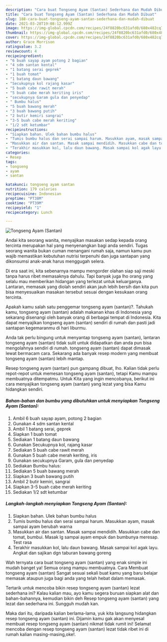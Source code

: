 ```yaml
---
description: "Cara buat Tongseng Ayam (Santan) Sederhana dan Mudah Dibuat"
title: "Cara buat Tongseng Ayam (Santan) Sederhana dan Mudah Dibuat"
slug: 188-cara-buat-tongseng-ayam-santan-sederhana-dan-mudah-dibuat
date: 2021-03-28T19:08:12.999Z
image: https://img-global.cpcdn.com/recipes/24f8820bc631afd0/680x482cq70/tongseng-ayam-santan-foto-resep-utama.jpg
thumbnail: https://img-global.cpcdn.com/recipes/24f8820bc631afd0/680x482cq70/tongseng-ayam-santan-foto-resep-utama.jpg
cover: https://img-global.cpcdn.com/recipes/24f8820bc631afd0/680x482cq70/tongseng-ayam-santan-foto-resep-utama.jpg
author: Grace Morrison
ratingvalue: 3.2
reviewcount: 4
recipeingredient:
- "6 buah sayap ayam potong 2 bagian"
- "4 sdm santan kental"
- "1 batang serai geprek"
- "1 buah tomat"
- "1 batang daun bawang"
- "Secukupnya kol rajang kasar"
- "5 buah cabe rawit merah"
- "5 buah cabe merah keriting iris"
- "secukupnya Garam gula dan penyedap"
- " Bumbu halus"
- "5 buah bawang merah"
- "3 buah bawang putih"
- "2 butir kemiri sangrai"
- "3-5 buah cabe merah keriting"
- "1/2 sdt ketumbar"
recipeinstructions:
- "Siapkan bahan. Ulek bahan bumbu halus"
- "Tumis bumbu halus dan serai sampai harum. Masukkan ayam, masak sampai ayam berubah warna"
- "Masukkan air dan santan. Masak sampai mendidih. Masukkan cabe dan tomat, bumbui. Masak lg sampai ayam empuk dan bumbunya meresap. Test rasa"
- "Terakhir masukkan kol, lalu daun bawang. Masak sampai kol agak layu. Angkat dan sajikan dgn taburan bawang goreng"
categories:
- Resep
tags:
- tongseng
- ayam
- santan

katakunci: tongseng ayam santan 
nutrition: 179 calories
recipecuisine: Indonesian
preptime: "PT38M"
cooktime: "PT39M"
recipeyield: "1"
recipecategory: Lunch

---
```



![Tongseng Ayam (Santan)](https://img-global.cpcdn.com/recipes/24f8820bc631afd0/680x482cq70/tongseng-ayam-santan-foto-resep-utama.jpg)

Andai kita seorang wanita, menyajikan masakan sedap kepada orang tercinta merupakan hal yang menyenangkan bagi anda sendiri. Tugas seorang  wanita bukan cuman menangani rumah saja, namun kamu pun wajib memastikan kebutuhan nutrisi terpenuhi dan juga santapan yang dikonsumsi anak-anak harus menggugah selera.

Di era  saat ini, kita sebenarnya mampu mengorder olahan siap saji meski tanpa harus ribet memasaknya dahulu. Tapi banyak juga lho orang yang selalu mau memberikan hidangan yang terlezat untuk keluarganya. Lantaran, memasak yang diolah sendiri akan jauh lebih bersih dan kita pun bisa menyesuaikan masakan tersebut sesuai dengan kesukaan orang tercinta. 



Apakah kamu salah satu penggemar tongseng ayam (santan)?. Tahukah kamu, tongseng ayam (santan) adalah makanan khas di Indonesia yang sekarang disenangi oleh banyak orang di berbagai tempat di Indonesia. Kita dapat menyajikan tongseng ayam (santan) sendiri di rumah dan pasti jadi santapan kegemaranmu di hari liburmu.

Anda tak perlu bingung untuk menyantap tongseng ayam (santan), lantaran tongseng ayam (santan) tidak sulit untuk didapatkan dan anda pun bisa mengolahnya sendiri di rumah. tongseng ayam (santan) dapat dimasak lewat bermacam cara. Sekarang ada banyak resep modern yang membuat tongseng ayam (santan) lebih mantap.

Resep tongseng ayam (santan) pun gampang dibuat, lho. Kalian tidak perlu repot-repot untuk memesan tongseng ayam (santan), tetapi Kamu mampu membuatnya ditempatmu. Untuk Kita yang ingin mencobanya, berikut ini cara menyajikan tongseng ayam (santan) yang lezat yang bisa Kamu hidangkan sendiri.

<!--inarticleads1-->

##### Bahan-bahan dan bumbu yang dibutuhkan untuk menyiapkan Tongseng Ayam (Santan):

1. Ambil 6 buah sayap ayam, potong 2 bagian
1. Gunakan 4 sdm santan kental
1. Ambil 1 batang serai, geprek
1. Siapkan 1 buah tomat
1. Sediakan 1 batang daun bawang
1. Gunakan Secukupnya kol, rajang kasar
1. Sediakan 5 buah cabe rawit merah
1. Gunakan 5 buah cabe merah keriting, iris
1. Gunakan secukupnya Garam, gula dan penyedap
1. Sediakan  Bumbu halus:
1. Sediakan 5 buah bawang merah
1. Siapkan 3 buah bawang putih
1. Ambil 2 butir kemiri, sangrai
1. Siapkan 3-5 buah cabe merah keriting
1. Sediakan 1/2 sdt ketumbar




<!--inarticleads2-->

##### Langkah-langkah menyiapkan Tongseng Ayam (Santan):

1. Siapkan bahan. Ulek bahan bumbu halus
1. Tumis bumbu halus dan serai sampai harum. Masukkan ayam, masak sampai ayam berubah warna
1. Masukkan air dan santan. Masak sampai mendidih. Masukkan cabe dan tomat, bumbui. Masak lg sampai ayam empuk dan bumbunya meresap. Test rasa
1. Terakhir masukkan kol, lalu daun bawang. Masak sampai kol agak layu. Angkat dan sajikan dgn taburan bawang goreng




Wah ternyata cara buat tongseng ayam (santan) yang enak simple ini mudah banget ya! Semua orang mampu membuatnya. Cara Membuat tongseng ayam (santan) Sangat sesuai sekali buat kamu yang baru belajar memasak ataupun juga bagi anda yang telah hebat dalam memasak.

Tertarik untuk mencoba bikin resep tongseng ayam (santan) lezat sederhana ini? Kalau kalian mau, ayo kamu segera buruan siapkan alat dan bahan-bahannya, kemudian bikin deh Resep tongseng ayam (santan) yang lezat dan sederhana ini. Sungguh mudah kan. 

Maka dari itu, daripada kalian berlama-lama, yuk kita langsung hidangkan resep tongseng ayam (santan) ini. Dijamin kamu gak akan menyesal membuat resep tongseng ayam (santan) nikmat tidak rumit ini! Selamat mencoba dengan resep tongseng ayam (santan) lezat tidak ribet ini di rumah kalian masing-masing,oke!.

